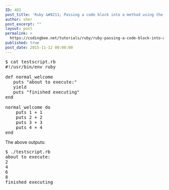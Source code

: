 ```yaml
---
ID: 482
post_title: 'Ruby &#8211; Passing a code block into a method using the &#8220;yield&#8221; keyword'
author: sher
post_excerpt: ""
layout: post
permalink: >
  https://codingbee.net/tutorials/ruby/ruby-passing-a-code-block-into-a-method-using-the-yield-keyword
published: true
post_date: 2015-11-12 00:00:00
---
```

<pre>
$ cat testscript.rb
#!/usr/bin/env ruby

def normal_welcome
   puts "about to execute:"
   yield
   puts "finished executing"
end

normal_welcome do
    puts 1 + 1
    puts 2 + 2
    puts 3 + 3
    puts 4 + 4
end
</pre>

The above outputs: 

<pre>
$ ./testscript.rb
about to execute:
2
4
6
8
finished executing
</pre>